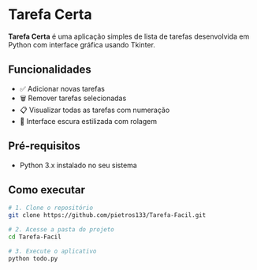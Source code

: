 # Tarefa Certa

**Tarefa Certa** é uma aplicação simples de lista de tarefas desenvolvida em Python com interface gráfica usando Tkinter.

## Funcionalidades

- ✅ Adicionar novas tarefas  
- 🗑️ Remover tarefas selecionadas  
- 📋 Visualizar todas as tarefas com numeração  
- 🖤 Interface escura estilizada com rolagem

## Pré-requisitos

- Python 3.x instalado no seu sistema

## Como executar

```bash
# 1. Clone o repositório
git clone https://github.com/pietros133/Tarefa-Facil.git

# 2. Acesse a pasta do projeto
cd Tarefa-Facil

# 3. Execute o aplicativo
python todo.py
